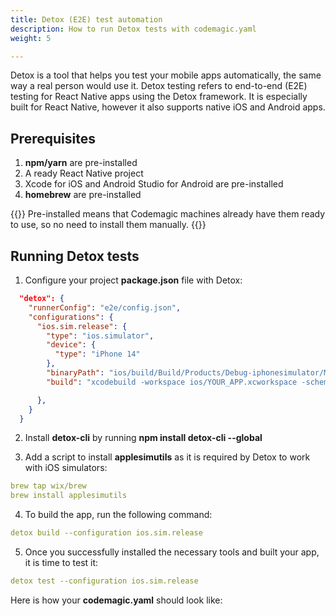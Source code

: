 ```yaml
---
title: Detox (E2E) test automation
description: How to run Detox tests with codemagic.yaml
weight: 5

---
```


Detox is a tool that helps you test your mobile apps automatically, the same way a real person would use it. Detox testing refers to end-to-end (E2E) testing for React Native apps using the Detox framework. It is especially built for React Native, however it also supports native iOS and Android apps.


## Prerequisites

1. **npm/yarn** are pre-installed
2. A ready React Native project
3. Xcode for iOS and Android Studio for Android are pre-installed
4. **homebrew** are pre-installed

{{<notebox>}}
Pre-installed means that Codemagic machines already have them ready to use, so no need to install them manually.
{{</notebox>}}

## Running Detox tests

1. Configure your project **package.json** file with Detox:

```json
  "detox": {
    "runnerConfig": "e2e/config.json",
    "configurations": {
      "ios.sim.release": {
        "type": "ios.simulator",
        "device": {
          "type": "iPhone 14"
        },
        "binaryPath": "ios/build/Build/Products/Debug-iphonesimulator/MyReactNativeApp.app",
        "build": "xcodebuild -workspace ios/YOUR_APP.xcworkspace -scheme YOUR_APP -configuration Debug -sdk iphonesimulator -derivedDataPath ios/build"

      },
    }
  }
```
2. Install **detox-cli** by running **npm install detox-cli --global**

3. Add a script to install **applesimutils** as it is required by Detox to work with iOS simulators:

```yaml
brew tap wix/brew
brew install applesimutils
```

4. To build the app, run the following command:

```yaml
detox build --configuration ios.sim.release
```

5. Once you successfully installed the necessary tools and built your app, it is time to test it:

```yaml
detox test --configuration ios.sim.release
```

Here is how your **codemagic.yaml** should look like:

```yaml
```